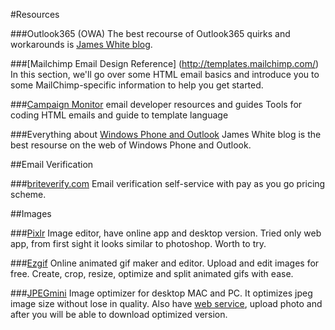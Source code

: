 #Resources

###Outlook365 (OWA)
The best recourse of Outlook365 quirks and workarounds is [James White blog](https://blog.jmwhite.co.uk/wp-content/cache/page_enhanced/blog.jmwhite.co.uk//2014/07/22/office-365-quirks-for-email-designers//_index.html).

###[Mailchimp Email Design Reference] (http://templates.mailchimp.com/)
In this section, we'll go over some HTML email basics and introduce you to some MailChimp-specific information to help you get started.

###[Campaign Monitor](https://www.campaignmonitor.com/dev-resources/) email developer resources and guides
Tools for coding HTML emails and guide to template language

###Everything about [Windows Phone and Outlook](https://blog.jmwhite.co.uk/email-development/)
James White blog is the best resourse on the web of Windows Phone and Outlook.

##Email Verification

###[briteverify.com](http://www.briteverify.com/)
Email verification self-service with pay as you go pricing scheme.

##Images

###[Pixlr](https://pixlr.com/)
Image editor, have online app and desktop version. Tried only web app, from first sight it looks similar to photoshop. Worth to try.

###[Ezgif](http://ezgif.com/)
Online animated gif maker and editor. Upload and edit images for free. Create, crop, resize, optimize and split animated gifs with ease.

###[JPEGmini](http://www.jpegmini.com/)
Image optimizer for desktop MAC and PC. It optimizes jpeg image size without lose in quality. Also have [web service](http://www.jpegmini.com/), upload photo and after you will be able to download optimized version.
